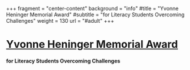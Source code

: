 +++
fragment = "center-content"
background = "info"
#title = "Yvonne Heninger Memorial Award"
#subtitle = "for Literacy Students Overcoming Challenges"
weight = 130
url = "#adult"
+++

# [Yvonne Heninger Memorial Award](#)
#### for Literacy Students Overcoming Challenges


